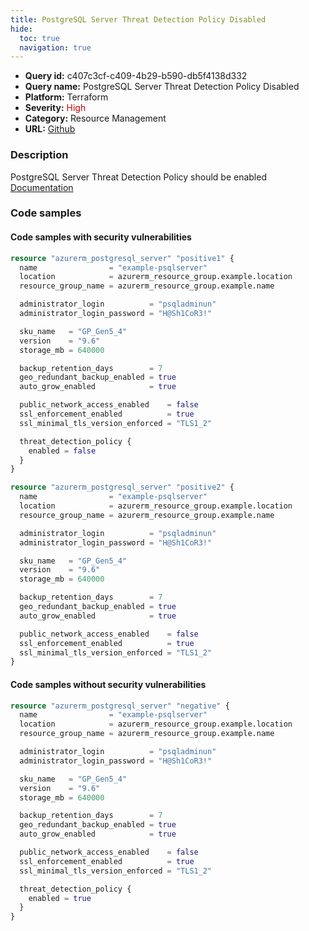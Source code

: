 ```yaml
---
title: PostgreSQL Server Threat Detection Policy Disabled
hide:
  toc: true
  navigation: true
---
```


<style>
  .highlight .hll {
    background-color: #ff171742;
  }
  .md-content {
    max-width: 1100px;
    margin: 0 auto;
  }
</style>

-   **Query id:** c407c3cf-c409-4b29-b590-db5f4138d332
-   **Query name:** PostgreSQL Server Threat Detection Policy Disabled
-   **Platform:** Terraform
-   **Severity:** <span style="color:#C00">High</span>
-   **Category:** Resource Management
-   **URL:** [Github](https://github.com/Checkmarx/kics/tree/master/assets/queries/terraform/azure/postgresql_server_threat_detection_policy_disabled)

### Description
PostgreSQL Server Threat Detection Policy should be enabled<br>
[Documentation](https://registry.terraform.io/providers/hashicorp/azurerm/latest/docs/resources/postgresql_server#threat_detection_policy)

### Code samples
#### Code samples with security vulnerabilities
```tf title="Positive test num. 1 - tf file" hl_lines="22"
resource "azurerm_postgresql_server" "positive1" {
  name                = "example-psqlserver"
  location            = azurerm_resource_group.example.location
  resource_group_name = azurerm_resource_group.example.name

  administrator_login          = "psqladminun"
  administrator_login_password = "H@Sh1CoR3!"

  sku_name   = "GP_Gen5_4"
  version    = "9.6"
  storage_mb = 640000

  backup_retention_days        = 7
  geo_redundant_backup_enabled = true
  auto_grow_enabled            = true

  public_network_access_enabled    = false
  ssl_enforcement_enabled          = true
  ssl_minimal_tls_version_enforced = "TLS1_2"

  threat_detection_policy {
    enabled = false
  }
}

```
```tf title="Positive test num. 2 - tf file" hl_lines="1"
resource "azurerm_postgresql_server" "positive2" {
  name                = "example-psqlserver"
  location            = azurerm_resource_group.example.location
  resource_group_name = azurerm_resource_group.example.name

  administrator_login          = "psqladminun"
  administrator_login_password = "H@Sh1CoR3!"

  sku_name   = "GP_Gen5_4"
  version    = "9.6"
  storage_mb = 640000

  backup_retention_days        = 7
  geo_redundant_backup_enabled = true
  auto_grow_enabled            = true

  public_network_access_enabled    = false
  ssl_enforcement_enabled          = true
  ssl_minimal_tls_version_enforced = "TLS1_2"
}

```


#### Code samples without security vulnerabilities
```tf title="Negative test num. 1 - tf file"
resource "azurerm_postgresql_server" "negative" {
  name                = "example-psqlserver"
  location            = azurerm_resource_group.example.location
  resource_group_name = azurerm_resource_group.example.name

  administrator_login          = "psqladminun"
  administrator_login_password = "H@Sh1CoR3!"

  sku_name   = "GP_Gen5_4"
  version    = "9.6"
  storage_mb = 640000

  backup_retention_days        = 7
  geo_redundant_backup_enabled = true
  auto_grow_enabled            = true

  public_network_access_enabled    = false
  ssl_enforcement_enabled          = true
  ssl_minimal_tls_version_enforced = "TLS1_2"

  threat_detection_policy {
    enabled = true
  }
}

```
